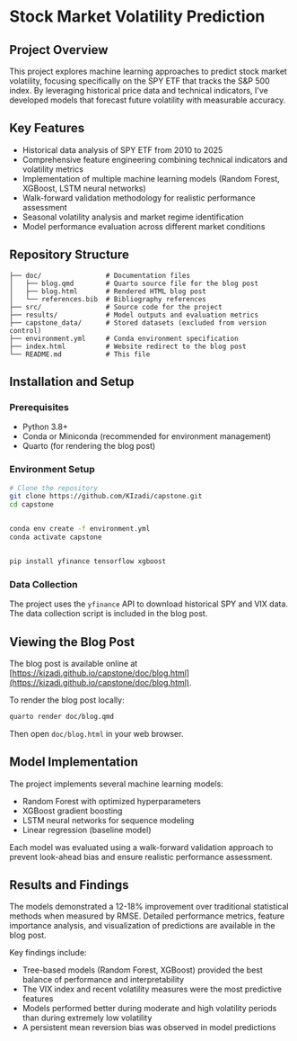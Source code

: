 # Stock Market Volatility Prediction

## Project Overview
This project explores machine learning approaches to predict stock market volatility, focusing specifically on the SPY ETF that tracks the S&P 500 index. By leveraging historical price data and technical indicators, I've developed models that forecast future volatility with measurable accuracy.


## Key Features
- Historical data analysis of SPY ETF from 2010 to 2025
- Comprehensive feature engineering combining technical indicators and volatility metrics
- Implementation of multiple machine learning models (Random Forest, XGBoost, LSTM neural networks)
- Walk-forward validation methodology for realistic performance assessment
- Seasonal volatility analysis and market regime identification
- Model performance evaluation across different market conditions

## Repository Structure
```
├── doc/                # Documentation files
│   ├── blog.qmd        # Quarto source file for the blog post
│   ├── blog.html       # Rendered HTML blog post
│   └── references.bib  # Bibliography references
├── src/                # Source code for the project
├── results/            # Model outputs and evaluation metrics
├── capstone_data/      # Stored datasets (excluded from version control)
├── environment.yml     # Conda environment specification
├── index.html          # Website redirect to the blog post
└── README.md           # This file
```

## Installation and Setup

### Prerequisites
- Python 3.8+
- Conda or Miniconda (recommended for environment management)
- Quarto (for rendering the blog post)

### Environment Setup
```bash
# Clone the repository
git clone https://github.com/KIzadi/capstone.git
cd capstone


conda env create -f environment.yml
conda activate capstone


pip install yfinance tensorflow xgboost
```

### Data Collection
The project uses the `yfinance` API to download historical SPY and VIX data. The data collection script is included in the blog post.

## Viewing the Blog Post
The blog post is available online at [https://kizadi.github.io/capstone/doc/blog.html](https://kizadi.github.io/capstone/doc/blog.html).

To render the blog post locally:
```bash
quarto render doc/blog.qmd
```
Then open `doc/blog.html` in your web browser.

## Model Implementation
The project implements several machine learning models:
- Random Forest with optimized hyperparameters
- XGBoost gradient boosting 
- LSTM neural networks for sequence modeling
- Linear regression (baseline model)

Each model was evaluated using a walk-forward validation approach to prevent look-ahead bias and ensure realistic performance assessment.

## Results and Findings
The models demonstrated a 12-18% improvement over traditional statistical methods when measured by RMSE. Detailed performance metrics, feature importance analysis, and visualization of predictions are available in the blog post.

Key findings include:
- Tree-based models (Random Forest, XGBoost) provided the best balance of performance and interpretability
- The VIX index and recent volatility measures were the most predictive features
- Models performed better during moderate and high volatility periods than during extremely low volatility
- A persistent mean reversion bias was observed in model predictions

